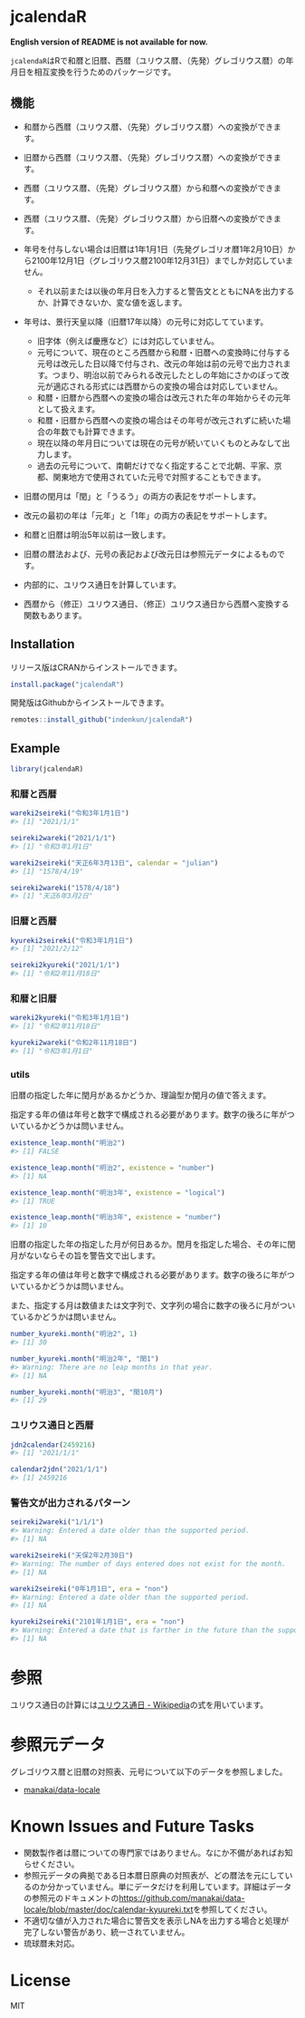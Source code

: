
<!-- README.md is generated from README.Rmd. Please edit that file -->

# jcalendaR

<!-- badges: start -->
<!-- badges: end -->

**English version of README is not available for now.**

`jcalendaR`はRで和暦と旧暦、西暦（ユリウス暦、（先発）グレゴリウス暦）の年月日を相互変換を行うためのパッケージです。

## 機能

- 和暦から西暦（ユリウス暦、（先発）グレゴリウス暦）への変換ができます。

- 旧暦から西暦（ユリウス暦、（先発）グレゴリウス暦）への変換ができます。

- 西暦（ユリウス暦、（先発）グレゴリウス暦）から和暦への変換ができます。

- 西暦（ユリウス暦、（先発）グレゴリウス暦）から旧暦への変換ができます。

- 年号を付与しない場合は旧暦は1年1月1日（先発グレゴリオ暦1年2月10日）から2100年12月1日（グレゴリウス暦2100年12月31日）までしか対応していません。

  - それ以前または以後の年月日を入力すると警告文とともにNAを出力するか、計算できないか、変な値を返します。

- 年号は、景行天皇以降（旧暦17年以降）の元号に対応してています。

  - 旧字体（例えば慶應など）には対応していません。
  - 元号について、現在のところ西暦から和暦・旧暦への変換時に付与する元号は改元した日以降で付与され、改元の年始は前の元号で出力されます。つまり、明治以前でみられる改元したとしの年始にさかのぼって改元が適応される形式には西暦からの変換の場合は対応していません。
  - 和暦・旧暦から西暦への変換の場合は改元された年の年始からその元年として扱えます。
  - 和暦・旧暦から西暦への変換の場合はその年号が改元されずに続いた場合の年数でも計算できます。
  - 現在以降の年月日については現在の元号が続いていくものとみなして出力します。
  - 過去の元号について、南朝だけでなく指定することで北朝、平家、京都、関東地方で使用されていた元号で対照することもできます。

- 旧暦の閏月は「閏」と「うるう」の両方の表記をサポートします。

- 改元の最初の年は「元年」と「1年」の両方の表記をサポートします。

- 和暦と旧暦は明治5年以前は一致します。

- 旧暦の暦法および、元号の表記および改元日は参照元データによるものです。

- 内部的に、ユリウス通日を計算しています。

- 西暦から（修正）ユリウス通日、（修正）ユリウス通日から西暦へ変換する関数もあります。

## Installation

リリース版はCRANからインストールできます。

``` r
install.package("jcalendaR")
```

開発版はGithubからインストールできます。

``` r
remotes::install_github("indenkun/jcalendaR")
```

## Example

``` r
library(jcalendaR)
```

### 和暦と西暦

``` r
wareki2seireki("令和3年1月1日")
#> [1] "2021/1/1"
```

``` r
seireki2wareki("2021/1/1")
#> [1] "令和3年1月1日"
```

``` r
wareki2seireki("天正6年3月13日", calendar = "julian")
#> [1] "1578/4/19"
```

``` r
seireki2wareki("1578/4/18")
#> [1] "天正6年3月2日"
```

### 旧暦と西暦

``` r
kyureki2seireki("令和3年1月1日")
#> [1] "2021/2/12"
```

``` r
seireki2kyureki("2021/1/1")
#> [1] "令和2年11月18日"
```

### 和暦と旧暦

``` r
wareki2kyureki("令和3年1月1日")
#> [1] "令和2年11月18日"
```

``` r
kyureki2wareki("令和2年11月18日")
#> [1] "令和3年1月1日"
```

### utils

旧暦の指定した年に閏月があるかどうか、理論型か閏月の値で答えます。

指定する年の値は年号と数字で構成される必要があります。数字の後ろに年がついているかどうかは問いません。

``` r
existence_leap.month("明治2")
#> [1] FALSE
```

``` r
existence_leap.month("明治2", existence = "number")
#> [1] NA
```

``` r
existence_leap.month("明治3年", existence = "logical")
#> [1] TRUE
```

``` r
existence_leap.month("明治3年", existence = "number")
#> [1] 10
```

旧暦の指定した年の指定した月が何日あるか。閏月を指定した場合、その年に閏月がないならその旨を警告文で出します。

指定する年の値は年号と数字で構成される必要があります。数字の後ろに年がついているかどうかは問いません。

また、指定する月は数値または文字列で、文字列の場合に数字の後ろに月がついているかどうかは問いません。

``` r
number_kyureki.month("明治2", 1)
#> [1] 30
```

``` r
number_kyureki.month("明治2年", "閏1")
#> Warning: There are no leap months in that year.
#> [1] NA
```

``` r
number_kyureki.month("明治3", "閏10月")
#> [1] 29
```

### ユリウス通日と西暦

``` r
jdn2calendar(2459216)
#> [1] "2021/1/1"
```

``` r
calendar2jdn("2021/1/1")
#> [1] 2459216
```

### 警告文が出力されるパターン

``` r
seireki2wareki("1/1/1")
#> Warning: Entered a date older than the supported period.
#> [1] NA
```

``` r
wareki2seireki("天保2年2月30日")
#> Warning: The number of days entered does not exist for the month.
#> [1] NA
```

``` r
wareki2seireki("0年1月1日", era = "non")
#> Warning: Entered a date older than the supported period.
#> [1] NA
```

``` r
kyureki2seireki("2101年1月1日", era = "non") 
#> Warning: Entered a date that is farther in the future than the supported dates.
#> [1] NA
```

# 参照

ユリウス通日の計算には[ユリウス通日 -
Wikipedia](https://ja.wikipedia.org/wiki/ユリウス通日)の式を用いています。

# 参照元データ

グレゴリウス暦と旧暦の対照表、元号について以下のデータを参照しました。

- [manakai/data-locale](https://github.com/manakai/data-locale)

# Known Issues and Future Tasks

- 関数製作者は暦についての専門家ではありません。なにか不備があればお知らせください。
- 参照元データの典拠である日本暦日原典の対照表が、どの暦法を元にしているのか分かっていません。単にデータだけを利用しています。詳細はデータの参照元のドキュメントの<https://github.com/manakai/data-locale/blob/master/doc/calendar-kyuureki.txt>を参照してください。
- 不適切な値が入力された場合に警告文を表示しNAを出力する場合と処理が完了しない警告があり、統一されていません。
- 琉球暦未対応。

# License

MIT
